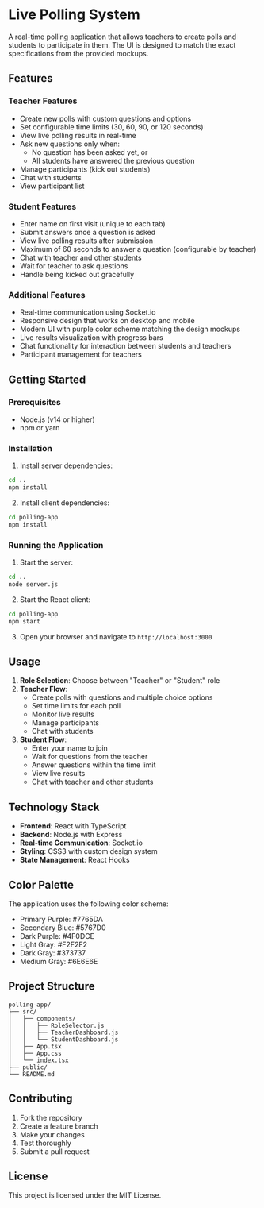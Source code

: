 # Live Polling System

A real-time polling application that allows teachers to create polls and students to participate in them. The UI is designed to match the exact specifications from the provided mockups.

## Features

### Teacher Features
- Create new polls with custom questions and options
- Set configurable time limits (30, 60, 90, or 120 seconds)
- View live polling results in real-time
- Ask new questions only when:
  - No question has been asked yet, or
  - All students have answered the previous question
- Manage participants (kick out students)
- Chat with students
- View participant list

### Student Features
- Enter name on first visit (unique to each tab)
- Submit answers once a question is asked
- View live polling results after submission
- Maximum of 60 seconds to answer a question (configurable by teacher)
- Chat with teacher and other students
- Wait for teacher to ask questions
- Handle being kicked out gracefully

### Additional Features
- Real-time communication using Socket.io
- Responsive design that works on desktop and mobile
- Modern UI with purple color scheme matching the design mockups
- Live results visualization with progress bars
- Chat functionality for interaction between students and teachers
- Participant management for teachers

## Getting Started

### Prerequisites
- Node.js (v14 or higher)
- npm or yarn

### Installation

1. Install server dependencies:
```bash
cd ..
npm install
```

2. Install client dependencies:
```bash
cd polling-app
npm install
```

### Running the Application

1. Start the server:
```bash
cd ..
node server.js
```

2. Start the React client:
```bash
cd polling-app
npm start
```

3. Open your browser and navigate to `http://localhost:3000`

## Usage

1. **Role Selection**: Choose between "Teacher" or "Student" role
2. **Teacher Flow**:
   - Create polls with questions and multiple choice options
   - Set time limits for each poll
   - Monitor live results
   - Manage participants
   - Chat with students
3. **Student Flow**:
   - Enter your name to join
   - Wait for questions from the teacher
   - Answer questions within the time limit
   - View live results
   - Chat with teacher and other students

## Technology Stack

- **Frontend**: React with TypeScript
- **Backend**: Node.js with Express
- **Real-time Communication**: Socket.io
- **Styling**: CSS3 with custom design system
- **State Management**: React Hooks

## Color Palette

The application uses the following color scheme:
- Primary Purple: #7765DA
- Secondary Blue: #5767D0
- Dark Purple: #4F0DCE
- Light Gray: #F2F2F2
- Dark Gray: #373737
- Medium Gray: #6E6E6E

## Project Structure

```
polling-app/
├── src/
│   ├── components/
│   │   ├── RoleSelector.js
│   │   ├── TeacherDashboard.js
│   │   └── StudentDashboard.js
│   ├── App.tsx
│   ├── App.css
│   └── index.tsx
├── public/
└── README.md
```

## Contributing

1. Fork the repository
2. Create a feature branch
3. Make your changes
4. Test thoroughly
5. Submit a pull request

## License

This project is licensed under the MIT License.